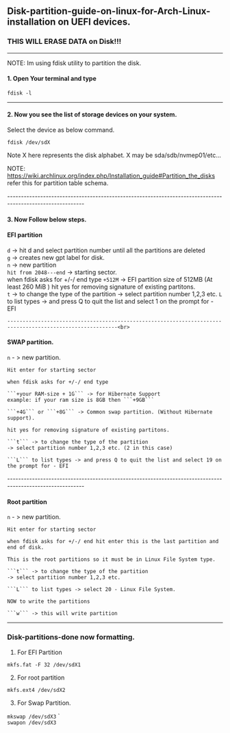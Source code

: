 ## Disk-partition-guide-on-linux-for-Arch-Linux-installation on UEFI devices.

### THIS WILL ERASE DATA on Disk!!!
----------------------------------------------------------------------------------------------------------
NOTE: Im using fdisk utility to partition the disk.

#### 1. Open Your terminal and type

```fdisk -l```<br>

----------------------------------------------------------------------------------------------------------

#### 2. Now you see the list of storage devices on your system.
   Select the device as below command.
   
   ```fdisk /dev/sdX```
   
   Note X here represents the disk alphabet. X may be sda/sdb/nvmep01/etc...

NOTE: https://wiki.archlinux.org/index.php/Installation_guide#Partition_the_disks refer this for partition table schema. 

----------------------------------------------------------------------------------------------------------<br>

#### 3. Now Follow below steps.

#### EFI partition

```d``` -> hit d and select partition number until all the partitions are deleted <br>
```g``` -> creates new gpt label for disk. <br>
```n``` -> new partition <br>
```hit from 2048---end``` -> starting sector. <br>
when fdisk asks for +/-/ end type
```+512M``` -> EFI partition size of 512MB (At least 260 MiB ) 
hit yes for removing signature of existing partitons.<br>
```t``` -> to change the type of the partition
-> select partition number 1,2,3 etc. 
```L``` to list types -> and press Q to quit the list and select 1 on the prompt for - EFI 
    
    ----------------------------------------------------------------------------------------------------------<br>
    
   #### SWAP partition.
    
   ```n``` - > new partition.
    
    Hit enter for starting sector
    
    when fdisk asks for +/-/ end type

    ```+your RAM-size + 1G``` -> for Hibernate Support
    example: if your ram size is 8GB then ```+9GB```
    
    ```+4G``` or ```+8G``` -> Common swap partition. (Without Hibernate support).
    
    hit yes for removing signature of existing partitons.
    
    ```t``` -> to change the type of the partition
    -> select partition number 1,2,3 etc. (2 in this case)
    
    ```L``` to list types -> and press Q to quit the list and select 19 on the prompt for - EFI 
    
----------------------------------------------------------------------------------------------------------<br>

#### Root partition

   ```n``` - > new partition.
    
    Hit enter for starting sector
    
    when fdisk asks for +/-/ end hit enter this is the last partition and end of disk.
    
    This is the root partitions so it must be in Linux File System type.
    
    ```t``` -> to change the type of the partition
    -> select partition number 1,2,3 etc. 
    
    ```L``` to list types -> select 20 - Linux File System.
        
    NOW to write the partitions
    
    ```w``` -> this will write partition
    
----------------------------------------------------------------------------------------------------------

### Disk-partitions-done now formatting.
    
1. For EFI Partition  

```mkfs.fat -F 32 /dev/sdX1```  
    
2. For root partition  

```mkfs.ext4 /dev/sdX2```
    
3. For Swap Partition.  

```mkswap /dev/sdX3```
    `                          
```swapon /dev/sdX3```
    
   
